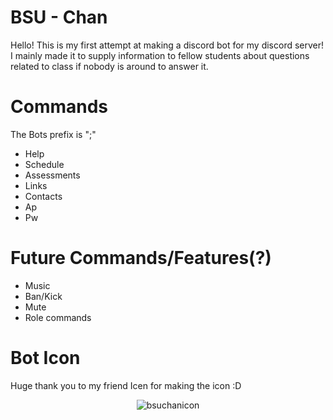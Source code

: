 # BSU - Chan
Hello! This is my first attempt at making a discord bot for my discord server! I mainly made it to supply information to fellow students about questions related to class if nobody is around to answer it.

# Commands
The Bots prefix is ";"
- Help
- Schedule
- Assessments
- Links
- Contacts
- Ap
- Pw

# Future Commands/Features(?)
- Music
- Ban/Kick
- Mute
- Role commands

# Bot Icon
Huge thank you to my friend Icen for making the icon :D
<p align="center">
  <img src="https://github.com/Zekkun23/DiscordBot/blob/main/BSUChan.png" alt="bsuchanicon"/>
  </p>
